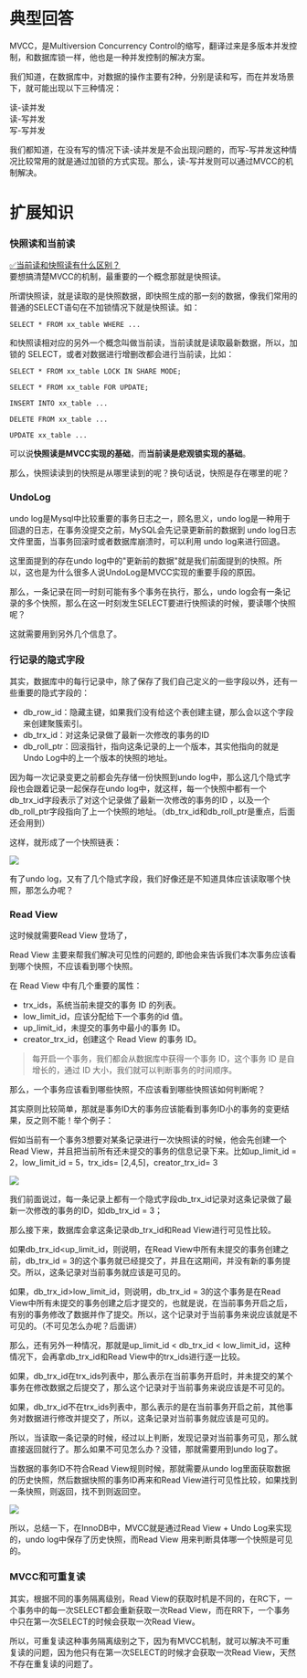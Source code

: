 # 典型回答

MVCC，是Multiversion Concurrency Control的缩写，翻译过来是多版本并发控制，和数据库锁一样，他也是一种并发控制的解决方案。

我们知道，在数据库中，对数据的操作主要有2种，分别是读和写，而在并发场景下，就可能出现以下三种情况：

读-读并发<br />读-写并发<br />写-写并发

我们都知道，在没有写的情况下读-读并发是不会出现问题的，而写-写并发这种情况比较常用的就是通过加锁的方式实现。那么，读-写并发则可以通过MVCC的机制解决。

# 扩展知识
### 快照读和当前读
[✅当前读和快照读有什么区别？](https://www.yuque.com/hollis666/fo22bm/gkvz7xyot80ylvnc)<br />要想搞清楚MVCC的机制，最重要的一个概念那就是快照读。

所谓快照读，就是读取的是快照数据，即快照生成的那一刻的数据，像我们常用的普通的SELECT语句在不加锁情况下就是快照读。如：

```
SELECT * FROM xx_table WHERE ...
```

和快照读相对应的另外一个概念叫做当前读，当前读就是读取最新数据，所以，加锁的 SELECT，或者对数据进行增删改都会进行当前读，比如：

```
SELECT * FROM xx_table LOCK IN SHARE MODE;

SELECT * FROM xx_table FOR UPDATE;

INSERT INTO xx_table ...

DELETE FROM xx_table ...

UPDATE xx_table ...
```

可以说**快照读是MVCC实现的基础**，而**当前读是悲观锁实现的基础**。

那么，快照读读到的快照是从哪里读到的呢？换句话说，快照是存在哪里的呢？

### UndoLog

undo log是Mysql中比较重要的事务日志之一，顾名思义，undo log是一种用于回退的日志，在事务没提交之前，MySQL会先记录更新前的数据到 undo log日志文件里面，当事务回滚时或者数据库崩溃时，可以利用 undo log来进行回退。

这里面提到的存在undo log中的"更新前的数据"就是我们前面提到的快照。所以，这也是为什么很多人说UndoLog是MVCC实现的重要手段的原因。

那么，一条记录在同一时刻可能有多个事务在执行，那么，undo log会有一条记录的多个快照，那么在这一时刻发生SELECT要进行快照读的时候，要读哪个快照呢？

这就需要用到另外几个信息了。

### 行记录的隐式字段

其实，数据库中的每行记录中，除了保存了我们自己定义的一些字段以外，还有一些重要的隐式字段的：

-  db_row_id：隐藏主键，如果我们没有给这个表创建主键，那么会以这个字段来创建聚簇索引。 
-  db_trx_id：对这条记录做了最新一次修改的事务的ID 
-  db_roll_ptr：回滚指针，指向这条记录的上一个版本，其实他指向的就是Undo Log中的上一个版本的快照的地址。 

因为每一次记录变更之前都会先存储一份快照到undo log中，那么这几个隐式字段也会跟着记录一起保存在undo log中，就这样，每一个快照中都有一个db_trx_id字段表示了对这个记录做了最新一次修改的事务的ID ，以及一个db_roll_ptr字段指向了上一个快照的地址。（db_trx_id和db_roll_ptr是重点，后面还会用到）

这样，就形成了一个快照链表：

![](https://www.hollischuang.com/wp-content/uploads/2022/09/16640978319826.jpg#id=k9X4z&originHeight=1310&originWidth=1668&originalType=binary&ratio=1&rotation=0&showTitle=false&status=done&style=none&title=)

有了undo log，又有了几个隐式字段，我们好像还是不知道具体应该读取哪个快照，那怎么办呢？

### Read View

这时候就需要Read View 登场了，

Read View 主要来帮我们解决可见性的问题的, 即他会来告诉我们本次事务应该看到哪个快照，不应该看到哪个快照。

在 Read View 中有几个重要的属性：

- trx_ids，系统当前未提交的事务 ID 的列表。
- low_limit_id，应该分配给下一个事务的id 值。
- up_limit_id，未提交的事务中最小的事务 ID。
- creator_trx_id，创建这个 Read View 的事务 ID。

> 每开启一个事务，我们都会从数据库中获得一个事务 ID，这个事务 ID 是自增长的，通过 ID 大小，我们就可以判断事务的时间顺序。


那么，一个事务应该看到哪些快照，不应该看到哪些快照该如何判断呢？

其实原则比较简单，那就是事务ID大的事务应该能看到事务ID小的事务的变更结果，反之则不能！举个例子：

假如当前有一个事务3想要对某条记录进行一次快照读的时候，他会先创建一个Read View，并且把当前所有还未提交的事务的信息记录下来。比如up_limit_id = 2，low_limit_id = 5，trx_ids= [2,4,5]，creator_trx_id= 3

![](https://www.hollischuang.com/wp-content/uploads/2022/09/16640979909632.jpg#id=VYLgR&originHeight=580&originWidth=1338&originalType=binary&ratio=1&rotation=0&showTitle=false&status=done&style=none&title=)

我们前面说过，每一条记录上都有一个隐式字段db_trx_id记录对这条记录做了最新一次修改的事务的ID，如db_trx_id = 3；

那么接下来，数据库会拿这条记录db_trx_id和Read View进行可见性比较。

如果db_trx_id<up_limit_id，则说明，在Read View中所有未提交的事务创建之前，db_trx_id = 3的这个事务就已经提交了，并且在这期间，并没有新的事务提交。所以，这条记录对当前事务就应该是可见的。

如果，db_trx_id>low_limit_id，则说明，db_trx_id = 3的这个事务是在Read View中所有未提交的事务创建之后才提交的，也就是说，在当前事务开启之后，有别的事务修改了数据并作了提交。所以，这个记录对于当前事务来说应该就是不可见的。（不可见怎么办呢？后面讲）

那么，还有另外一种情况，那就是up_limit_id < db_trx_id < low_limit_id，这种情况下，会再拿db_trx_id和Read View中的trx_ids进行逐一比较。

如果，db_trx_id在trx_ids列表中，那么表示在当前事务开启时，并未提交的某个事务在修改数据之后提交了，那么这个记录对于当前事务来说应该是不可见的。

如果，db_trx_id不在trx_ids列表中，那么表示的是在当前事务开启之前，其他事务对数据进行修改并提交了，所以，这条记录对当前事务就应该是可见的。

所以，当读取一条记录的时候，经过以上判断，发现记录对当前事务可见，那么就直接返回就行了。那么如果不可见怎么办？没错，那就需要用到undo log了。

当数据的事务ID不符合Read View规则时候，那就需要从undo log里面获取数据的历史快照，然后数据快照的事务ID再来和Read View进行可见性比较，如果找到一条快照，则返回，找不到则返回空。

![](https://www.hollischuang.com/wp-content/uploads/2022/09/16640994166058.jpg#id=ZE3HY&originHeight=1219&originWidth=1647&originalType=binary&ratio=1&rotation=0&showTitle=false&status=done&style=none&title=)

所以，总结一下，在InnoDB中，MVCC就是通过Read View + Undo Log来实现的，undo log中保存了历史快照，而Read View 用来判断具体哪一个快照是可见的。

### MVCC和可重复读

其实，根据不同的事务隔离级别，Read View的获取时机是不同的，在RC下，一个事务中的每一次SELECT都会重新获取一次Read View，而在RR下，一个事务中只在第一次SELECT的时候会获取一次Read View。

所以，可重复读这种事务隔离级别之下，因为有MVCC机制，就可以解决不可重复读的问题，因为他只有在第一次SELECT的时候才会获取一次Read View，天然不存在重复读的问题了。
